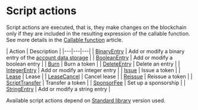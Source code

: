 # Script actions

Script actions are executed, that is, they make changes on the blockchain only if they are included in the resulting expression of the callable function. See more details in the [Callable function](/en/ride/functions/callable-function) article.

| Action | Description |
|---|---|---|
| [BinaryEntry](/en/ride/structures/script-actions/binary-entry) | Add or modify a binary entry of the [account data storage](/en/blockchain/account/account-data-storage) |
| [BooleanEntry](/en/ride/structures/script-actions/boolean-entry) | Add or modify a boolean entry |
| [Burn](/en/ride/structures/script-actions/burn) | Burn a token |
| [DeleteEntry](/en/ride/structures/script-actions/delete-entry) | Delete an entry |
| [IntegerEntry](/en/ride/structures/script-actions/int-entry) | Add or modify an integer entry |
| [Issue](/en/ride/structures/script-actions/issue) | Issue a token |
| [Lease](/en/ride/structures/script-actions/lease) | Lease |
| [LeaseCancel](/en/ride/structures/script-actions/lease-cancel) | Cancel lease |
| [Reissue](/en/ride/structures/script-actions/reissue) | Reissue a token |
| [ScriptTransfer](/en/ride/structures/script-actions/script-transfer) | Transfer a token |
| [SponsorFee](/en/ride/structures/script-actions/sponsor-fee) | Set up a sponsorship |
| [StringEntry](/en/ride/structures/script-actions/string-entry) | Add or modify a string entry |

Available script actions depend on [Standard library](/en/ride/script/standard-library) version used.
